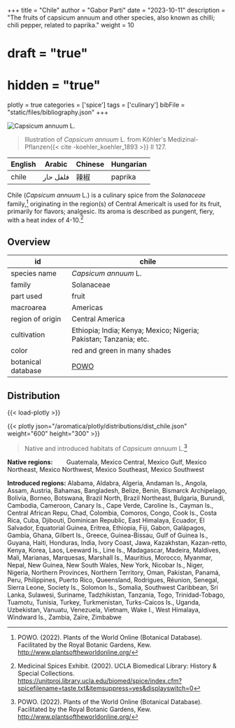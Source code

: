 +++
title = "Chile"
author = "Gabor Parti"
date = "2023-10-11"
description = "The fruits of capsicum annuum and other species, also known as chilli; chili pepper, related to paprika."
weight = 10
# draft = "true"
# hidden = "true"
plotly = true
categories = ['spice']
tags = ['culinary']
bibFile = "static/files/bibliography.json"
+++

![*Capsicum annuum* L.](/images/illustrations/chile.png?width=25vw "Illustration of Capsicum annuum from Köhler's Medizinal-Pflanzen")

>Illustration of *Capsicum annuum* L. from Köhler's Medizinal-Pflanzen{{< cite -koehler_koehler_1893 >}} II 127.

|English| Arabic |Chinese|Hungarian|
|-------|--------|-------|---------|
| chile |فلفل حار|   辣椒  | paprika |

Chile (*Capsicum annuum* L.) is a culinary spice from the *Solanaceae* family,[^powo] originating in the region(s) of Central AmericaIt is used for its fruit, primarily for flavors; analgesic. Its aroma is described as pungent, fiery, with a heat index of 4-10.[^ucla_medicinal_2002]

## Overview

|        id        |                              chile                              |
|------------------|-----------------------------------------------------------------|
|   species name   |                       *Capsicum annuum* L.                      |
|      family      |                            Solanaceae                           |
|     part used    |                              fruit                              |
|     macroarea    |                             Americas                            |
| region of origin |                         Central America                         |
|    cultivation   |Ethiopia; India; Kenya; Mexico; Nigeria; Pakistan; Tanzania; etc.|
|       color      |                   red and green in many shades                  |
|botanical database|       [POWO](https://powo.science.kew.org/taxon/316944-2)       |

## Distribution

{{< load-plotly >}}

{{< plotly json="/aromatica/plotly/distributions/dist_chile.json" weight="600" height="300" >}}

>Native and introduced habitats of *Capsicum annuum* L.[^powo]

**Native regions:** &nbsp; &nbsp; &nbsp; &nbsp;Guatemala, Mexico Central, Mexico Gulf, Mexico Northeast, Mexico Northwest, Mexico Southeast, Mexico Southwest

**Introduced regions:** Alabama, Aldabra, Algeria, Andaman Is., Angola, Assam, Austria, Bahamas, Bangladesh, Belize, Benin, Bismarck Archipelago, Bolivia, Borneo, Botswana, Brazil North, Brazil Northeast, Bulgaria, Burundi, Cambodia, Cameroon, Canary Is., Cape Verde, Caroline Is., Cayman Is., Central African Repu, Chad, Colombia, Comoros, Congo, Cook Is., Costa Rica, Cuba, Djibouti, Dominican Republic, East Himalaya, Ecuador, El Salvador, Equatorial Guinea, Eritrea, Ethiopia, Fiji, Gabon, Galápagos, Gambia, Ghana, Gilbert Is., Greece, Guinea-Bissau, Gulf of Guinea Is., Guyana, Haiti, Honduras, India, Ivory Coast, Jawa, Kazakhstan, Kazan-retto, Kenya, Korea, Laos, Leeward Is., Line Is., Madagascar, Madeira, Maldives, Mali, Marianas, Marquesas, Marshall Is., Mauritius, Morocco, Myanmar, Nepal, New Guinea, New South Wales, New York, Nicobar Is., Niger, Nigeria, Northern Provinces, Northern Territory, Oman, Pakistan, Panamá, Peru, Philippines, Puerto Rico, Queensland, Rodrigues, Réunion, Senegal, Sierra Leone, Society Is., Solomon Is., Somalia, Southwest Caribbean, Sri Lanka, Sulawesi, Suriname, Tadzhikistan, Tanzania, Togo, Trinidad-Tobago, Tuamotu, Tunisia, Turkey, Turkmenistan, Turks-Caicos Is., Uganda, Uzbekistan, Vanuatu, Venezuela, Vietnam, Wake I., West Himalaya, Windward Is., Zambia, Zaïre, Zimbabwe

[^powo]: POWO. (2022). Plants of the World Online (Botanical Database). Facilitated by the Royal Botanic Gardens, Kew. http://www.plantsoftheworldonline.org/
[^ucla_medicinal_2002]: Medicinal Spices Exhibit. (2002). UCLA Biomedical Library: History & Special Collections. https://unitproj.library.ucla.edu/biomed/spice/index.cfm?spicefilename=taste.txt&itemsuppress=yes&displayswitch=0

